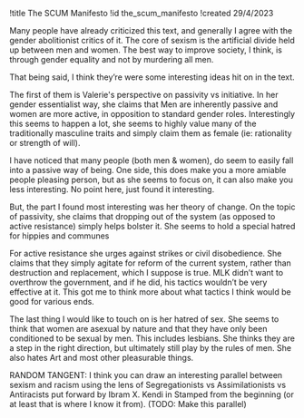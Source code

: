 !title The SCUM Manifesto
!id the_scum_manifesto
!created 29/4/2023

Many people have already criticized this text, and generally I agree with the gender abolitionist critics of it.  The core of sexism is the artificial divide held up between men and women.  The best way to improve society, I think, is through gender equality and not by murdering all men.

That being said, I think they’re were some interesting ideas hit on in the text.

The first of them is Valerie's perspective on passivity vs initiative. In her gender essentialist way, she claims that Men are inherently passive and women are more active, in opposition to standard gender roles. Interestingly this seems to happen a lot, she seems to highly value many of the traditionally masculine traits and simply claim them as female (ie: rationality or strength of will).

I have noticed that many people (both men & women), do seem to easily fall into a passive way of being. One side, this does make you a more amiable people pleasing person, but as she seems to focus on, it can also make you less interesting. No point here, just found it interesting.

But, the part I found most interesting was her theory of change. On the topic of passivity, she claims that dropping out of the system (as opposed to active resistance) simply helps bolster it. She seems to hold a special hatred for hippies and communes

For active resistance she urges against strikes or civil disobedience. She claims that they simply agitate for reform of the current system, rather than destruction and replacement, which I suppose is true. MLK didn’t want to overthrow the government, and if he did, his tactics wouldn’t be very effective at it. This got me to think more about what tactics I think would be good for various ends.

The last thing I would like to touch on is her hatred of sex. She seems to think that women are asexual by nature and that they have only been conditioned to be sexual by men. This includes lesbians. She thinks they are a step in the right direction, but ultimately still play by the rules of men.  She also hates Art and most other pleasurable things.

RANDOM TANGENT: I think you can draw an interesting parallel between sexism and racism using the lens of Segregationists vs Assimilationists vs Antiracists put forward by Ibram X. Kendi in Stamped from the beginning (or at least that is where I know it from). (TODO: Make this parallel)